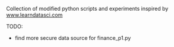 Collection of modified python scripts and experiments inspired by www.learndatasci.com

TODO: 
- find more secure data source for finance_p1.py

